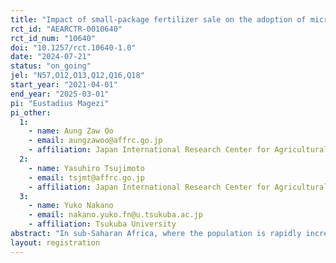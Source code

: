 ```yaml
---
title: "Impact of small-package fertilizer sale on the adoption of micro-dose fertilization technology and the productivity of rice farming: Evidence from Madagascar"
rct_id: "AEARCTR-0010640"
rct_id_num: "10640"
doi: "10.1257/rct.10640-1.0"
date: "2024-07-21"
status: "on_going"
jel: "N57,O12,O13,Q12,Q16,Q18"
start_year: "2021-04-01"
end_year: "2025-03-01"
pi: "Eustadius Magezi"
pi_other:
  1:
    - name: Aung Zaw Oo
    - email: aungzawoo@affrc.go.jp
    - affiliation: Japan International Research Center for Agricultural Sciences (JIRCAS)
  2:
    - name: Yasuhiro Tsujimoto
    - email: tsjmt@affrc.go.jp
    - affiliation: Japan International Research Center for Agricultural Sciences (JIRCAS)
  3:
    - name: Yuko Nakano
    - email: nakano.yuko.fn@u.tsukuba.ac.jp
    - affiliation: Tsukuba University
abstract: "In sub-Saharan Africa, where the population is rapidly increasing and arable land per capita is declining, enhancing agricultural productivity is critical for food security and poverty alleviation. One major challenge to crop production in the region is the very low use of chemical fertilizers. Addressing this issue, a rice cultivation technique known as P-dipping has been developed. This process involves submerging rice seedlings in a mud slurry mixed with a small amount of Triple Super Phosphate (TSP) fertilizer before transplanting them. P-dipping is particularly promising as it significantly boosts rice yields, even in tropical soils, with minimal fertilizer input, making it accessible for smallholder farmers with limited financial resources. However, the underdeveloped fertilizer market in Africa, characterized by the unavailability of small fertilizer packages, may hinder the widespread adoption of this technology. This research project aims to evaluate the effects of training on P-dipping technology and the availability of small-package fertilizers on farmers' adoption rates and rice productivity. In collaboration with a government extension agency and a private fertilizer company, we provided training on P-dipping and conducted an experiment on retailing fertilizers in small quantities. The study includes 600 randomly selected rice farmers from 25 communes in the Vakinankaratra Region."
layout: registration
---
```


